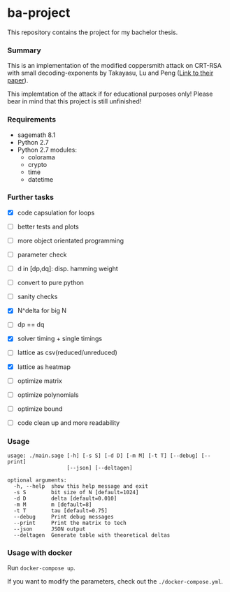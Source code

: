 # ba-project

This repository contains the project for my bachelor thesis.


### Summary

This is an implementation of the modified coppersmith attack
on CRT-RSA with small decoding-exponents by Takayasu, Lu and Peng ([Link to their paper](https://eprint.iacr.org/2017/092.pdf)).


This implemtation of the attack if for educational purposes only!
Please bear in mind that this project is still unfinished!


### Requirements

- sagemath 8.1
- Python 2.7
- Python 2.7 modules:
  - colorama
  - crypto
  - time
  - datetime


### Further tasks

- [x] code capsulation for loops
- [ ] better tests and plots
- [ ] more object orientated programming
- [ ] parameter check
- [ ] d in [dp,dq]: disp. hamming weight
- [ ] convert to pure python
- [ ] sanity checks
- [x] N^delta for big N
- [ ] dp == dq
- [x] solver timing + single timings
- [ ] lattice as csv(reduced/unreduced)
- [x] lattice as heatmap
- [ ] optimize matrix
- [ ] optimize polynomials
- [ ] optimize bound
- [ ] code clean up and more readability


### Usage

```
usage: ./main.sage [-h] [-s S] [-d D] [-m M] [-t T] [--debug] [--print]
                   [--json] [--deltagen]

optional arguments:
  -h, --help  show this help message and exit
  -s S        bit size of N [default=1024]
  -d D        delta [default=0.010]
  -m M        m [default=8]
  -t T        tau [default=0.75]
  --debug     Print debug messages
  --print     Print the matrix to tech
  --json      JSON output
  --deltagen  Generate table with theoretical deltas
```


### Usage with docker

Run `docker-compose up`.


If you want to modify the parameters, check out the
`./docker-compose.yml`.
